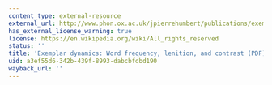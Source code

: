 ```yaml
---
content_type: external-resource
external_url: http://www.phon.ox.ac.uk/jpierrehumbert/publications/exemplar_dynamics.pdf
has_external_license_warning: true
license: https://en.wikipedia.org/wiki/All_rights_reserved
status: ''
title: 'Exemplar dynamics: Word frequency, lenition, and contrast (PDF)'
uid: a3ef55d6-342b-439f-8993-dabcbfdbd190
wayback_url: ''
---
```

